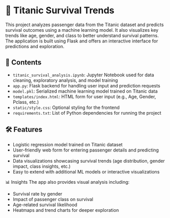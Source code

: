 # 🚢 Titanic Survival Trends

This project analyzes passenger data from the Titanic dataset and predicts survival outcomes using a machine learning model. It also visualizes key trends like age, gender, and class to better understand survival patterns. The application is built using Flask and offers an interactive interface for predictions and exploration.

## 📁 Contents

- `titanic_survival_analysis.ipynb`: Jupyter Notebook used for data cleaning, exploratory analysis, and model training  
- `app.py`: Flask backend for handling user input and prediction requests  
- `model.pkl`: Serialized machine learning model trained on Titanic data  
- `templates/index.html`: HTML form for user input (e.g., Age, Gender, Pclass, etc.)  
- `static/style.css`: Optional styling for the frontend  
- `requirements.txt`: List of Python dependencies for running the project  

## 🛠️ Features

- Logistic regression model trained on Titanic dataset  
- User-friendly web form for entering passenger details and predicting survival  
- Data visualizations showcasing survival trends (age distribution, gender impact, class insights, etc.)  
- Easy to extend with additional ML models or interactive visualizations  

📊 Insights
The app also provides visual analysis including:
- Survival rate by gender
- Impact of passenger class on survival
- Age-related survival likelihood
- Heatmaps and trend charts for deeper exploration
